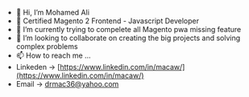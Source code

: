 - 👋 Hi, I’m Mohamed Ali
- 👀 Certified Magento 2 Frontend - Javascript Developer
- 🌱 I’m currently trying to compelete all Magento pwa missing feature
- 💞️ I’m looking to collaborate on creating the big projects and solving complex problems
- 📫 How to reach me ...
- Linkeden -> [https://www.linkedin.com/in/macaw/](https://www.linkedin.com/in/macaw/)
- Email -> [drmac36@yahoo.com](mailto:drmac36@yahoo.com)

<!---
Mohamed-Ali360/Mohamed-Ali360 is a ✨ special ✨ repository because its `README.md` (this file) appears on your GitHub profile.
You can click the Preview link to take a look at your changes.
--->
